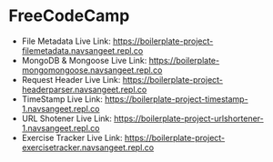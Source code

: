 # FreeCodeCamp
* File Metadata Live Link: https://boilerplate-project-filemetadata.navsangeet.repl.co
* MongoDB & Mongoose Live Link: https://boilerplate-mongomongoose.navsangeet.repl.co
* Request Header Live Link: https://boilerplate-project-headerparser.navsangeet.repl.co
* TimeStamp Live Link: https://boilerplate-project-timestamp-1.navsangeet.repl.co
* URL Shotener Live Link: https://boilerplate-project-urlshortener-1.navsangeet.repl.co
* Exercise Tracker Live Link: https://boilerplate-project-exercisetracker.navsangeet.repl.co

